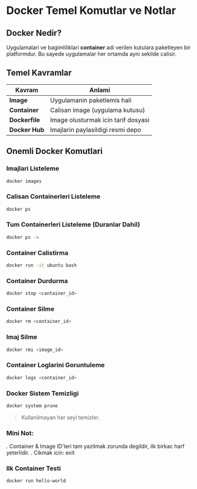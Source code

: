 # Docker Temel Komutlar ve Notlar

## Docker Nedir?
Uygulamalari ve bagimliliklari **container** adi verilen kutulara paketleyen bir platformdur.
Bu sayede uygulamalar her ortamda ayni sekilde calisir.

## Temel Kavramlar

| Kavram      | Anlami              |
|-------------|---------------------|
| **Image**   | Uygulamanin paketlemis hali  |
| **Container** | Calisan image (uygulama kutusu) |
| **Dockerfile** | Image olusturmak icin tarif dosyasi  |
| **Docker Hub** | Imajlarin paylasildigi resmi depo  |

## Onemli Docker Komutlari

### Imajlari Listeleme
```bash
docker images
```

### Calisan Containerleri Listeleme
```bash
docker ps
```

### Tum Containerleri Listeleme (Duranlar Dahil)
```bash
docker ps -a
```

### Container Calistirma
```bash
docker run -it ubuntu bash
```

### Container Durdurma
```bash
docker stop <cantainer_id>
```

### Container Silme
```bash
docker rm <container_id> 
```

### Imaj Silme
```bash
docker rmi <image_id>
```

### Container Loglarini Goruntuleme
```bash
docker logs <container_id> 
```

### Docker Sistem Temizligi
```bash
docker system prune
```
> Kullanilmayan her seyi temizler.


### Mini Not:
. Container & Image ID'leri tam yazilmak zorunda degildir, ilk birkac harf yeterlidir.
. Cikmak icin: exit

### Ilk Container Testi 
```bash
docker run hello-world
```

